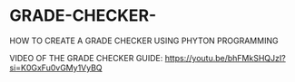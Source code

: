 # GRADE-CHECKER-
HOW TO CREATE A GRADE CHECKER USING PHYTON PROGRAMMING 

VIDEO OF THE GRADE CHECKER GUIDE:
https://youtu.be/bhFMkSHQJzI?si=K0GxFu0vGMy1VyBQ
